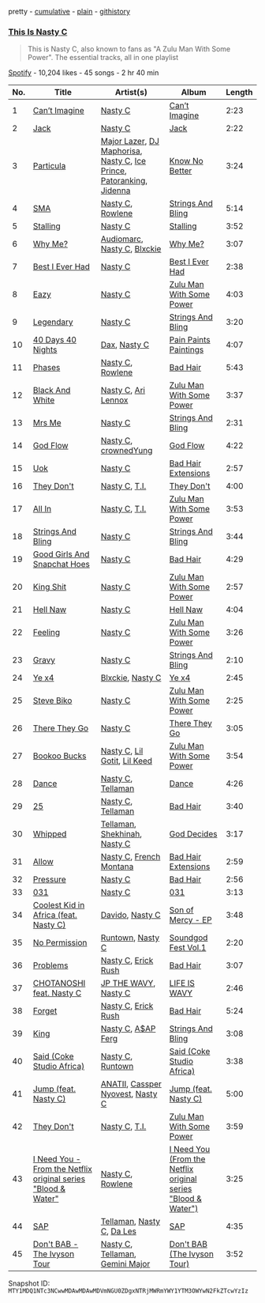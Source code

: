 pretty - [cumulative](/playlists/cumulative/37i9dQZF1DX9gDTB1VLIIh.md) - [plain](/playlists/plain/37i9dQZF1DX9gDTB1VLIIh) - [githistory](https://github.githistory.xyz/mackorone/spotify-playlist-archive/blob/main/playlists/plain/37i9dQZF1DX9gDTB1VLIIh)

### [This Is Nasty C](https://open.spotify.com/playlist/37i9dQZF1DX9gDTB1VLIIh)

> This is Nasty C, also known to fans as "A Zulu Man With Some Power"\. The essential tracks, all in one playlist

[Spotify](https://open.spotify.com/user/spotify) - 10,204 likes - 45 songs - 2 hr 40 min

| No. | Title | Artist(s) | Album | Length |
|---|---|---|---|---|
| 1 | [Can’t Imagine](https://open.spotify.com/track/0rnpL28BY6fgO5ZYZnAwT6) | [Nasty C](https://open.spotify.com/artist/2gzWmhOZhDN6gXL49JW9qj) | [Can’t Imagine](https://open.spotify.com/album/1ia7otI37M8BfXPGkFtnTw) | 2:23 |
| 2 | [Jack](https://open.spotify.com/track/0MydMUtzMjfPI1htepCM6J) | [Nasty C](https://open.spotify.com/artist/2gzWmhOZhDN6gXL49JW9qj) | [Jack](https://open.spotify.com/album/6wECibFr4zHhkIFLxyNdvx) | 2:22 |
| 3 | [Particula](https://open.spotify.com/track/0e8fTfa0ZKCwOi2UdULooT) | [Major Lazer](https://open.spotify.com/artist/738wLrAtLtCtFOLvQBXOXp), [DJ Maphorisa](https://open.spotify.com/artist/0mMqD2uqwvCjFvlzo6ayGi), [Nasty C](https://open.spotify.com/artist/2gzWmhOZhDN6gXL49JW9qj), [Ice Prince](https://open.spotify.com/artist/1sSt1DqqqFLkPwfrqafVyn), [Patoranking](https://open.spotify.com/artist/2hKQc001G7ggs3ZyxMdkGq), [Jidenna](https://open.spotify.com/artist/4TsHKU8l8Wq7n7OPVikirn) | [Know No Better](https://open.spotify.com/album/0NYAre99G6yH7OzKOVt4KC) | 3:24 |
| 4 | [SMA](https://open.spotify.com/track/4fkCcUS3Gl5cRi9zNt7oMa) | [Nasty C](https://open.spotify.com/artist/2gzWmhOZhDN6gXL49JW9qj), [Rowlene](https://open.spotify.com/artist/0pEJe38UHfdkFEEaPgwH0P) | [Strings And Bling](https://open.spotify.com/album/6JyxiTsgY9NgCgBxwtrhgo) | 5:14 |
| 5 | [Stalling](https://open.spotify.com/track/1iSiayhy8ewrs7Bb2g0du4) | [Nasty C](https://open.spotify.com/artist/2gzWmhOZhDN6gXL49JW9qj) | [Stalling](https://open.spotify.com/album/0IMyl9QsHEcb5B8PQsgEHG) | 3:52 |
| 6 | [Why Me?](https://open.spotify.com/track/7rpEhFwa8OTnMoqkDT0JOr) | [Audiomarc](https://open.spotify.com/artist/7M5xa3W8nnFeBaOvJVHRxj), [Nasty C](https://open.spotify.com/artist/2gzWmhOZhDN6gXL49JW9qj), [Blxckie](https://open.spotify.com/artist/4pQcWzOMSmmz5DK6TqO2FL) | [Why Me?](https://open.spotify.com/album/7ipNeYgWhbiQUjmgKJCEHZ) | 3:07 |
| 7 | [Best I Ever Had](https://open.spotify.com/track/26GutI9CH23aj4ZZlhLVXc) | [Nasty C](https://open.spotify.com/artist/2gzWmhOZhDN6gXL49JW9qj) | [Best I Ever Had](https://open.spotify.com/album/7IZ4yJSu3YiGNcQlw1mIBs) | 2:38 |
| 8 | [Eazy](https://open.spotify.com/track/1e5O3SrnSLWnj47I29Arj0) | [Nasty C](https://open.spotify.com/artist/2gzWmhOZhDN6gXL49JW9qj) | [Zulu Man With Some Power](https://open.spotify.com/album/04udszu1QoEWl5qXu2MTUi) | 4:03 |
| 9 | [Legendary](https://open.spotify.com/track/16dDfs2NdwAJiJHAQT9STv) | [Nasty C](https://open.spotify.com/artist/2gzWmhOZhDN6gXL49JW9qj) | [Strings And Bling](https://open.spotify.com/album/6JyxiTsgY9NgCgBxwtrhgo) | 3:20 |
| 10 | [40 Days 40 Nights](https://open.spotify.com/track/5mowBXcS0kBQ347Hb48QTc) | [Dax](https://open.spotify.com/artist/5icKdCmMhNMYoAzVBAWt39), [Nasty C](https://open.spotify.com/artist/2gzWmhOZhDN6gXL49JW9qj) | [Pain Paints Paintings](https://open.spotify.com/album/1zDbcQiL9pDK3AYgjn4Iop) | 4:07 |
| 11 | [Phases](https://open.spotify.com/track/1TyqrcdmJMBWgPoNKZWisr) | [Nasty C](https://open.spotify.com/artist/2gzWmhOZhDN6gXL49JW9qj), [Rowlene](https://open.spotify.com/artist/0pEJe38UHfdkFEEaPgwH0P) | [Bad Hair](https://open.spotify.com/album/3ymK0IkQzqgVEmxGYC2Tzl) | 5:43 |
| 12 | [Black And White](https://open.spotify.com/track/7LMbVWgxwhTEOm44Zmp8Ty) | [Nasty C](https://open.spotify.com/artist/2gzWmhOZhDN6gXL49JW9qj), [Ari Lennox](https://open.spotify.com/artist/1vaQ6v3pOFxAIrFoPrAcom) | [Zulu Man With Some Power](https://open.spotify.com/album/04udszu1QoEWl5qXu2MTUi) | 3:37 |
| 13 | [Mrs Me](https://open.spotify.com/track/36VCwoyF0Sz1zQhXQxpuQL) | [Nasty C](https://open.spotify.com/artist/2gzWmhOZhDN6gXL49JW9qj) | [Strings And Bling](https://open.spotify.com/album/6JyxiTsgY9NgCgBxwtrhgo) | 2:31 |
| 14 | [God Flow](https://open.spotify.com/track/1rS5draMAK7Eep7Cc1aPkd) | [Nasty C](https://open.spotify.com/artist/2gzWmhOZhDN6gXL49JW9qj), [crownedYung](https://open.spotify.com/artist/0GtgdJ7DF3gH8f2029g1WW) | [God Flow](https://open.spotify.com/album/05K48ZBHmNCJmkOdbPhD6z) | 4:22 |
| 15 | [Uok](https://open.spotify.com/track/3CscS4sqTQcfoR8iEm2zQr) | [Nasty C](https://open.spotify.com/artist/2gzWmhOZhDN6gXL49JW9qj) | [Bad Hair Extensions](https://open.spotify.com/album/5YL6AvjnG2Dj4bOaS7dhTn) | 2:57 |
| 16 | [They Don't](https://open.spotify.com/track/1gHhVTOVIQKjjBJ6pxCzG6) | [Nasty C](https://open.spotify.com/artist/2gzWmhOZhDN6gXL49JW9qj), [T.I.](https://open.spotify.com/artist/4OBJLual30L7gRl5UkeRcT) | [They Don't](https://open.spotify.com/album/1FeNQJAvMxKyiwdQJLqk8G) | 4:00 |
| 17 | [All In](https://open.spotify.com/track/5mVfq3wn79JVdHQ7ZuLSCB) | [Nasty C](https://open.spotify.com/artist/2gzWmhOZhDN6gXL49JW9qj), [T.I.](https://open.spotify.com/artist/4OBJLual30L7gRl5UkeRcT) | [Zulu Man With Some Power](https://open.spotify.com/album/04udszu1QoEWl5qXu2MTUi) | 3:53 |
| 18 | [Strings And Bling](https://open.spotify.com/track/1meW3fs5CJdK7MNv4Shl1D) | [Nasty C](https://open.spotify.com/artist/2gzWmhOZhDN6gXL49JW9qj) | [Strings And Bling](https://open.spotify.com/album/6JyxiTsgY9NgCgBxwtrhgo) | 3:44 |
| 19 | [Good Girls And Snapchat Hoes](https://open.spotify.com/track/6Q1IR8SRFgJ8mjSTWXWkjz) | [Nasty C](https://open.spotify.com/artist/2gzWmhOZhDN6gXL49JW9qj) | [Bad Hair](https://open.spotify.com/album/3ymK0IkQzqgVEmxGYC2Tzl) | 4:29 |
| 20 | [King Shit](https://open.spotify.com/track/3UWg3iySnkady5hYtNL2jw) | [Nasty C](https://open.spotify.com/artist/2gzWmhOZhDN6gXL49JW9qj) | [Zulu Man With Some Power](https://open.spotify.com/album/04udszu1QoEWl5qXu2MTUi) | 2:57 |
| 21 | [Hell Naw](https://open.spotify.com/track/2q1g2qLABhGUqlCPi4iQ51) | [Nasty C](https://open.spotify.com/artist/2gzWmhOZhDN6gXL49JW9qj) | [Hell Naw](https://open.spotify.com/album/0hNPMZLXljkHvWR5YKdgNG) | 4:04 |
| 22 | [Feeling](https://open.spotify.com/track/0YGKvmOHvZTykUhnkzpFLv) | [Nasty C](https://open.spotify.com/artist/2gzWmhOZhDN6gXL49JW9qj) | [Zulu Man With Some Power](https://open.spotify.com/album/04udszu1QoEWl5qXu2MTUi) | 3:26 |
| 23 | [Gravy](https://open.spotify.com/track/3FHFnWOSbuiLwDClibhd4f) | [Nasty C](https://open.spotify.com/artist/2gzWmhOZhDN6gXL49JW9qj) | [Strings And Bling](https://open.spotify.com/album/6JyxiTsgY9NgCgBxwtrhgo) | 2:10 |
| 24 | [Ye x4](https://open.spotify.com/track/488crYdGxAi7RdJxKjEWGb) | [Blxckie](https://open.spotify.com/artist/4pQcWzOMSmmz5DK6TqO2FL), [Nasty C](https://open.spotify.com/artist/2gzWmhOZhDN6gXL49JW9qj) | [Ye x4](https://open.spotify.com/album/5K6ozqiCW4tCuU9SxzEx0a) | 2:45 |
| 25 | [Steve Biko](https://open.spotify.com/track/5JGdIK9uo53gxIvLCAXdWu) | [Nasty C](https://open.spotify.com/artist/2gzWmhOZhDN6gXL49JW9qj) | [Zulu Man With Some Power](https://open.spotify.com/album/04udszu1QoEWl5qXu2MTUi) | 2:25 |
| 26 | [There They Go](https://open.spotify.com/track/7tZ6iUkIibysZmPXA0yLq7) | [Nasty C](https://open.spotify.com/artist/2gzWmhOZhDN6gXL49JW9qj) | [There They Go](https://open.spotify.com/album/2BiHNog7wySilMWpzNAdnj) | 3:05 |
| 27 | [Bookoo Bucks](https://open.spotify.com/track/6zdVd206eHcQ5GuDvCSGcZ) | [Nasty C](https://open.spotify.com/artist/2gzWmhOZhDN6gXL49JW9qj), [Lil Gotit](https://open.spotify.com/artist/4ke9HXbejpYVMhbOjSa4le), [Lil Keed](https://open.spotify.com/artist/3uJx5SnOM59Li7lCxA3b29) | [Zulu Man With Some Power](https://open.spotify.com/album/04udszu1QoEWl5qXu2MTUi) | 3:54 |
| 28 | [Dance](https://open.spotify.com/track/5tviiTlaMltD03pVXNCshL) | [Nasty C](https://open.spotify.com/artist/2gzWmhOZhDN6gXL49JW9qj), [Tellaman](https://open.spotify.com/artist/6DqJA9OuRcwPNk76q0cOEW) | [Dance](https://open.spotify.com/album/0cPr8G9R6IopgH4Ufs7O0H) | 4:26 |
| 29 | [25](https://open.spotify.com/track/2N1FYnBCswkc6TXlPWKGHw) | [Nasty C](https://open.spotify.com/artist/2gzWmhOZhDN6gXL49JW9qj), [Tellaman](https://open.spotify.com/artist/6DqJA9OuRcwPNk76q0cOEW) | [Bad Hair](https://open.spotify.com/album/3ymK0IkQzqgVEmxGYC2Tzl) | 3:40 |
| 30 | [Whipped](https://open.spotify.com/track/5izmlzt9mbvzuZogW9TXJB) | [Tellaman](https://open.spotify.com/artist/6DqJA9OuRcwPNk76q0cOEW), [Shekhinah](https://open.spotify.com/artist/1F42GOcKAImOu4yj1b04NB), [Nasty C](https://open.spotify.com/artist/2gzWmhOZhDN6gXL49JW9qj) | [God Decides](https://open.spotify.com/album/5bJrBac7KuQqFY6wn6to8A) | 3:17 |
| 31 | [Allow](https://open.spotify.com/track/1t7fuovEXYKxa3zcdgQV1h) | [Nasty C](https://open.spotify.com/artist/2gzWmhOZhDN6gXL49JW9qj), [French Montana](https://open.spotify.com/artist/6vXTefBL93Dj5IqAWq6OTv) | [Bad Hair Extensions](https://open.spotify.com/album/5YL6AvjnG2Dj4bOaS7dhTn) | 2:59 |
| 32 | [Pressure](https://open.spotify.com/track/1ng7m8cVhY363CoPG2SBaF) | [Nasty C](https://open.spotify.com/artist/2gzWmhOZhDN6gXL49JW9qj) | [Bad Hair](https://open.spotify.com/album/3ymK0IkQzqgVEmxGYC2Tzl) | 2:56 |
| 33 | [031](https://open.spotify.com/track/32csxswCFXU9QQ4kUtBO43) | [Nasty C](https://open.spotify.com/artist/2gzWmhOZhDN6gXL49JW9qj) | [031](https://open.spotify.com/album/1MVrbz0pnowVw8xmsxqZhJ) | 3:13 |
| 34 | [Coolest Kid in Africa \(feat\. Nasty C\)](https://open.spotify.com/track/6A7oGoKJDwL0l0FBwREQJP) | [Davido](https://open.spotify.com/artist/0Y3agQaa6g2r0YmHPOO9rh), [Nasty C](https://open.spotify.com/artist/2gzWmhOZhDN6gXL49JW9qj) | [Son of Mercy \- EP](https://open.spotify.com/album/33te65RWNpXJCwL2cFDRTP) | 3:48 |
| 35 | [No Permission](https://open.spotify.com/track/7jqKilq41EX5ZyiIKeSnwA) | [Runtown](https://open.spotify.com/artist/6mMtnxEQkYoY5FfJIQ9Rhb), [Nasty C](https://open.spotify.com/artist/2gzWmhOZhDN6gXL49JW9qj) | [Soundgod Fest Vol.1](https://open.spotify.com/album/6m2ccnWsYoPtpVHgeSx249) | 2:20 |
| 36 | [Problems](https://open.spotify.com/track/4h97F9SJSC7uPgxoxq4Hjj) | [Nasty C](https://open.spotify.com/artist/2gzWmhOZhDN6gXL49JW9qj), [Erick Rush](https://open.spotify.com/artist/5lyTKgOh28QyJ9KmQArlpA) | [Bad Hair](https://open.spotify.com/album/3ymK0IkQzqgVEmxGYC2Tzl) | 3:07 |
| 37 | [CHOTANOSHI feat\. Nasty C](https://open.spotify.com/track/2j1wumijbGHKHZksFhtRcc) | [JP THE WAVY](https://open.spotify.com/artist/0hBYSjDjcAaAuSZcpN8jk9), [Nasty C](https://open.spotify.com/artist/2gzWmhOZhDN6gXL49JW9qj) | [LIFE IS WAVY](https://open.spotify.com/album/1k9xsl6ERasBsfFDK7UJbQ) | 2:46 |
| 38 | [Forget](https://open.spotify.com/track/65g5zcPzLSk65eTi64luPX) | [Nasty C](https://open.spotify.com/artist/2gzWmhOZhDN6gXL49JW9qj), [Erick Rush](https://open.spotify.com/artist/5lyTKgOh28QyJ9KmQArlpA) | [Bad Hair](https://open.spotify.com/album/3ymK0IkQzqgVEmxGYC2Tzl) | 5:24 |
| 39 | [King](https://open.spotify.com/track/68njR0pHe0o8fXTFDUCqbM) | [Nasty C](https://open.spotify.com/artist/2gzWmhOZhDN6gXL49JW9qj), [A$AP Ferg](https://open.spotify.com/artist/5dHt1vcEm9qb8fCyLcB3HL) | [Strings And Bling](https://open.spotify.com/album/6JyxiTsgY9NgCgBxwtrhgo) | 3:08 |
| 40 | [Said \(Coke Studio Africa\)](https://open.spotify.com/track/5Vq2NGaB9ceeROuvx1yXKg) | [Nasty C](https://open.spotify.com/artist/2gzWmhOZhDN6gXL49JW9qj), [Runtown](https://open.spotify.com/artist/6mMtnxEQkYoY5FfJIQ9Rhb) | [Said \(Coke Studio Africa\)](https://open.spotify.com/album/4AaLQWmWFNsz9h2kENp2zL) | 3:38 |
| 41 | [Jump \(feat\. Nasty C\)](https://open.spotify.com/track/1dSnLSxWcAVPprcFdq1H1n) | [ANATII](https://open.spotify.com/artist/6dX1EJC9XFlM8Ql1wGHC55), [Cassper Nyovest](https://open.spotify.com/artist/18CJ8k3h2Rggioow01dlwP), [Nasty C](https://open.spotify.com/artist/2gzWmhOZhDN6gXL49JW9qj) | [Jump \(feat\. Nasty C\)](https://open.spotify.com/album/7d4u8ixuqyHE4D5ccjoxn5) | 5:00 |
| 42 | [They Don't](https://open.spotify.com/track/22IFHAWQe7cDqlL9KJCyo4) | [Nasty C](https://open.spotify.com/artist/2gzWmhOZhDN6gXL49JW9qj), [T.I.](https://open.spotify.com/artist/4OBJLual30L7gRl5UkeRcT) | [Zulu Man With Some Power](https://open.spotify.com/album/04udszu1QoEWl5qXu2MTUi) | 3:59 |
| 43 | [I Need You \- From the Netflix original series "Blood & Water"](https://open.spotify.com/track/3b6CZJw9JOpJ3fQTJbj6pT) | [Nasty C](https://open.spotify.com/artist/2gzWmhOZhDN6gXL49JW9qj), [Rowlene](https://open.spotify.com/artist/0pEJe38UHfdkFEEaPgwH0P) | [I Need You \(From the Netflix original series "Blood & Water"\)](https://open.spotify.com/album/1Ud8OuHGHAQncOCWqOPhs8) | 3:25 |
| 44 | [SAP](https://open.spotify.com/track/2IukRUX2L4pIpaOpIai6FU) | [Tellaman](https://open.spotify.com/artist/6DqJA9OuRcwPNk76q0cOEW), [Nasty C](https://open.spotify.com/artist/2gzWmhOZhDN6gXL49JW9qj), [Da Les](https://open.spotify.com/artist/4on53ORBym2GEnRhIptZwy) | [SAP](https://open.spotify.com/album/75KPPCKkrI3RHbmdpfiXll) | 4:35 |
| 45 | [Don't BAB \- The Ivyson Tour](https://open.spotify.com/track/7kDbjMBlp5RiWy13EnPjwX) | [Nasty C](https://open.spotify.com/artist/2gzWmhOZhDN6gXL49JW9qj), [Tellaman](https://open.spotify.com/artist/6DqJA9OuRcwPNk76q0cOEW), [Gemini Major](https://open.spotify.com/artist/7CmcmdcG6g6XOXueKHgCaM) | [Don't BAB \(The Ivyson Tour\)](https://open.spotify.com/album/1H7NetNXogIicJEMJAJzKB) | 3:52 |

Snapshot ID: `MTY1MDQ1NTc3NCwwMDAwMDAwMDVmNGU0ZDgxNTRjMWRmYWY1YTM3OWYwN2FkZTcwYzIz`
